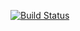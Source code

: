 [![Build Status](http://georgi-pc:8081/buildStatus/icon?job=TestArtifact%2Fmain)](http://georgi-pc:8081/job/TestArtifact/job/main/)
